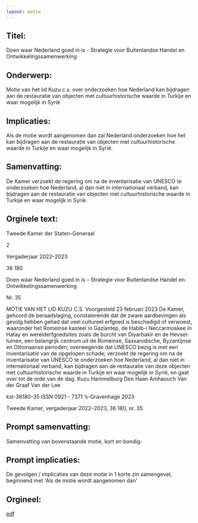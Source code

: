 ```yaml
---
layout: motie
---
```

## Titel:
Doen waar Nederland goed in is - Strategie voor Buitenlandse Handel en Ontwikkelingssamenwerking
## Onderwerp:
Motie van het lid Kuzu c.s. over onderzoeken hoe Nederland kan bijdragen aan de restauratie van objecten met cultuurhistorische waarde in Turkije en waar mogelijk in Syrië
## Implicaties:

Als de motie wordt aangenomen dan zal Nederland onderzoeken hoe het kan bijdragen aan de restauratie van objecten met cultuurhistorische waarde in Turkije en waar mogelijk in Syrië.
## Samenvatting:

De Kamer verzoekt de regering om na de inventarisatie van UNESCO te onderzoeken hoe Nederland, al dan niet in internationaal verband, kan bijdragen aan de restauratie van objecten met cultuurhistorische waarde in Turkije en waar mogelijk in Syrië.
## Orginele text:


Tweede Kamer der Staten-Generaal

2

Vergaderjaar 2022–2023

36 180

Doen waar Nederland goed in is – Strategie voor
Buitenlandse Handel en
Ontwikkelingssamenwerking

Nr. 35

MOTIE VAN HET LID KUZU C.S.
Voorgesteld 23 februari 2023
De Kamer,
gehoord de beraadslaging,
constaterende dat de zware aardbevingen als gevolg hebben gehad dat
veel cultureel erfgoed is beschadigd of verwoest, waaronder het
Romeinse kasteel in Gaziantep, de Habib-i Neccarmoskee in Hatay en
werelderfgoedsites zoals de burcht van Diyarbakir en de Hevsel-tuinen,
een belangrijk centrum uit de Romeinse, Sassanidische, Byzantijnse en
Ottomaanse perioden;
overwegende dat UNESCO bezig is met een inventarisatie van de
opgelopen schade;
verzoekt de regering om na de inventarisatie van UNESCO te onderzoeken
hoe Nederland, al dan niet in internationaal verband, kan bijdragen aan de
restauratie van deze objecten met cultuurhistorische waarde in Turkije en
waar mogelijk in Syrië,
en gaat over tot de orde van de dag.
Kuzu
Hammelburg
Den Haan
Amhaouch
Van der Graaf
Van der Lee

kst-36180-35
ISSN 0921 - 7371
’s-Gravenhage 2023

Tweede Kamer, vergaderjaar 2022–2023, 36 180, nr. 35


## Prompt samenvatting:
Samenvatting van bovenstaande motie, kort en bondig:


## Prompt implicaties:
De gevolgen / implicaties van deze motie in 1 korte zin samengevat, beginnend met 'Als de motie wordt aangenomen dan' 

## Orgineel:
[pdf](https://gegevensmagazijn.tweedekamer.nl/OData/v4/2.0/Document(4920cb31-382a-4866-8dff-15cfed5a71ed)/resource)
